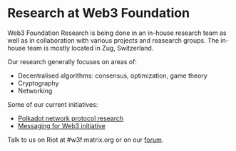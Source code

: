 # Research at Web3 Foundation

Web3 Foundation Research is being done in an in-house research team as well as in collaboration with various projects and reasearch groups. The in-house team is mostly located in Zug, Switzerland. 

Our research generally focuses on areas of:  
- Decentralised algorithms: consensus, optimization, game theory  
- Cryptography  
- Networking  

Some of our current initiatives:  
- [Polkadot network protocol research](polkadot)  
- [Messaging for Web3 initiative](https://github.com/w3f/messaging)  

Talk to us on Riot at #w3f:matrix.org or on our [forum](https://forum.web3.foundation/).


